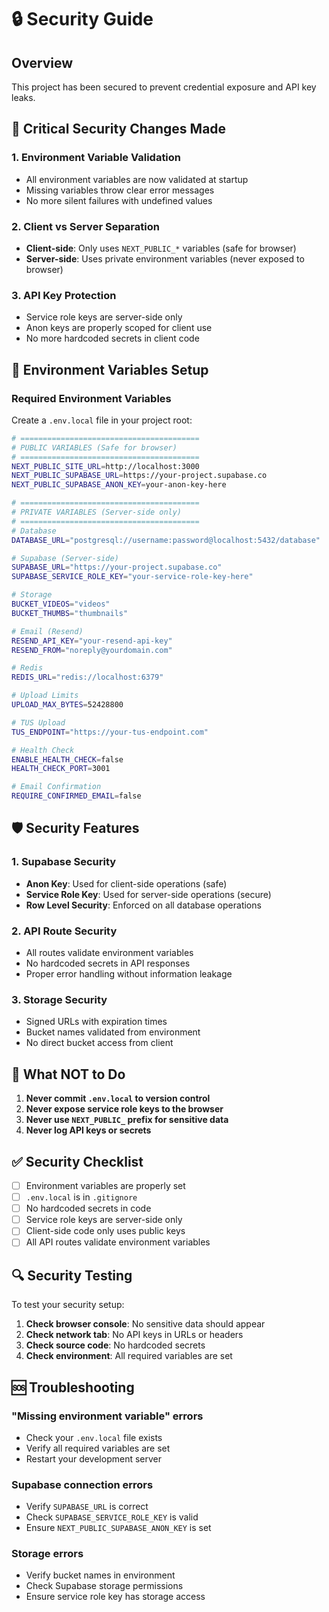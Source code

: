# 🔒 Security Guide

## Overview

This project has been secured to prevent credential exposure and API key leaks.

## 🚨 Critical Security Changes Made

### 1. **Environment Variable Validation**

- All environment variables are now validated at startup
- Missing variables throw clear error messages
- No more silent failures with undefined values

### 2. **Client vs Server Separation**

- **Client-side**: Only uses `NEXT_PUBLIC_*` variables (safe for browser)
- **Server-side**: Uses private environment variables (never exposed to browser)

### 3. **API Key Protection**

- Service role keys are server-side only
- Anon keys are properly scoped for client use
- No more hardcoded secrets in client code

## 🔐 Environment Variables Setup

### **Required Environment Variables**

Create a `.env.local` file in your project root:

```bash
# ========================================
# PUBLIC VARIABLES (Safe for browser)
# ========================================
NEXT_PUBLIC_SITE_URL=http://localhost:3000
NEXT_PUBLIC_SUPABASE_URL=https://your-project.supabase.co
NEXT_PUBLIC_SUPABASE_ANON_KEY=your-anon-key-here

# ========================================
# PRIVATE VARIABLES (Server-side only)
# ========================================
# Database
DATABASE_URL="postgresql://username:password@localhost:5432/database"

# Supabase (Server-side)
SUPABASE_URL="https://your-project.supabase.co"
SUPABASE_SERVICE_ROLE_KEY="your-service-role-key-here"

# Storage
BUCKET_VIDEOS="videos"
BUCKET_THUMBS="thumbnails"

# Email (Resend)
RESEND_API_KEY="your-resend-api-key"
RESEND_FROM="noreply@yourdomain.com"

# Redis
REDIS_URL="redis://localhost:6379"

# Upload Limits
UPLOAD_MAX_BYTES=52428800

# TUS Upload
TUS_ENDPOINT="https://your-tus-endpoint.com"

# Health Check
ENABLE_HEALTH_CHECK=false
HEALTH_CHECK_PORT=3001

# Email Confirmation
REQUIRE_CONFIRMED_EMAIL=false
```

## 🛡️ Security Features

### **1. Supabase Security**

- **Anon Key**: Used for client-side operations (safe)
- **Service Role Key**: Used for server-side operations (secure)
- **Row Level Security**: Enforced on all database operations

### **2. API Route Security**

- All routes validate environment variables
- No hardcoded secrets in API responses
- Proper error handling without information leakage

### **3. Storage Security**

- Signed URLs with expiration times
- Bucket names validated from environment
- No direct bucket access from client

## 🚫 What NOT to Do

1. **Never commit `.env.local` to version control**
2. **Never expose service role keys to the browser**
3. **Never use `NEXT_PUBLIC_` prefix for sensitive data**
4. **Never log API keys or secrets**

## ✅ Security Checklist

- [ ] Environment variables are properly set
- [ ] `.env.local` is in `.gitignore`
- [ ] No hardcoded secrets in code
- [ ] Service role keys are server-side only
- [ ] Client-side code only uses public keys
- [ ] All API routes validate environment variables

## 🔍 Security Testing

To test your security setup:

1. **Check browser console**: No sensitive data should appear
2. **Check network tab**: No API keys in URLs or headers
3. **Check source code**: No hardcoded secrets
4. **Check environment**: All required variables are set

## 🆘 Troubleshooting

### **"Missing environment variable" errors**

- Check your `.env.local` file exists
- Verify all required variables are set
- Restart your development server

### **Supabase connection errors**

- Verify `SUPABASE_URL` is correct
- Check `SUPABASE_SERVICE_ROLE_KEY` is valid
- Ensure `NEXT_PUBLIC_SUPABASE_ANON_KEY` is set

### **Storage errors**

- Verify bucket names in environment
- Check Supabase storage permissions
- Ensure service role key has storage access
